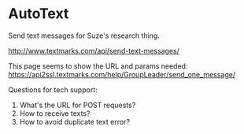 # AutoText
Send text messages for Suze's research thing.

http://www.textmarks.com/api/send-text-messages/

This page seems to show the URL and params needed:
https://api2ssl.textmarks.com/help/GroupLeader/send_one_message/

Questions for tech support:  
1)  What's the URL for POST requests?  
2)  How to receive texts?  
3)  How to avoid duplicate text error?  

